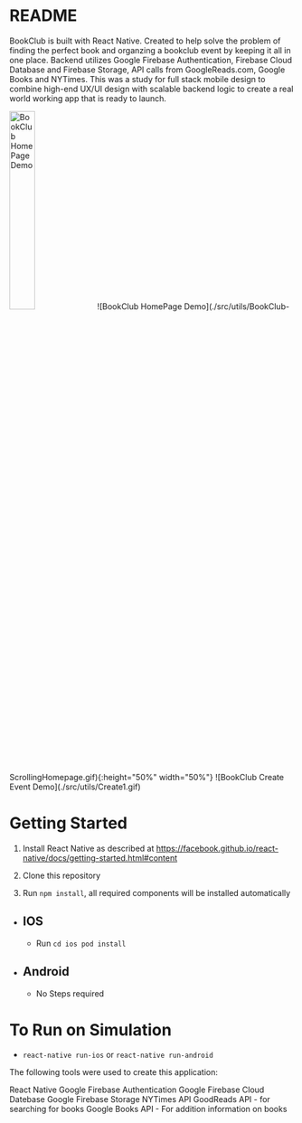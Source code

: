 # README

BookClub is built with React Native. Created to help solve the problem of finding the perfect book and organzing a bookclub event by keeping it all in one place. Backend utilizes Google Firebase Authentication, Firebase Cloud Database and Firebase Storage, API calls from GoogleReads.com, Google Books and NYTimes. 
This was a study for full stack mobile design to combine high-end UX/UI design with scalable backend logic to create a real world working app that is ready to launch. 

<img src="./src/utils/BookClub-ScrollingHomepage.gif" alt="BookClub HomePage Demo" width="30%">
![BookClub HomePage Demo](./src/utils/BookClub-ScrollingHomepage.gif){:height="50%" width="50%"}
![BookClub Create Event Demo](./src/utils/Create1.gif)

# Getting Started

1. Install React Native as described at https://facebook.github.io/react-native/docs/getting-started.html#content

2. Clone this repository

3. Run ```npm install```, all required components will be installed automatically

* ## IOS
  * Run ```cd ios pod install```

* ## Android
  * No Steps required

# To Run on Simulation
  * ```react-native run-ios``` or ```react-native run-android```





The following tools were used to create this application:

React Native
Google Firebase Authentication
Google Firebase Cloud Datebase
Google Firebase Storage
NYTimes API
GoodReads API - for searching for books
Google Books API - For addition information on books
